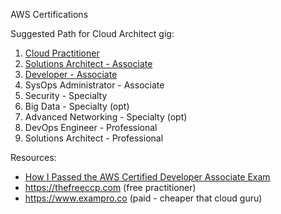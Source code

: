 AWS Certifications

Suggested Path for Cloud Architect gig:

1. [Cloud Practitioner](./cloud-practitioner/)
1. [Solutions Architect - Associate](./solutions-architect-associate/)
1. [Developer - Associate](./developer-associate/)
1. SysOps Administrator - Associate
1. Security - Specialty
1. Big Data - Specialty (opt)
1. Advanced Networking - Specialty (opt)
1. DevOps Engineer - Professional
1. Solutions Architect - Professional

Resources:

- [How I Passed the AWS Certified Developer Associate Exam](https://www.freecodecamp.org/news/how-i-passed-the-aws-certified-developer-associate-exam/)
- https://thefreeccp.com (free practitioner)
- https://www.exampro.co (paid - cheaper that cloud guru)


